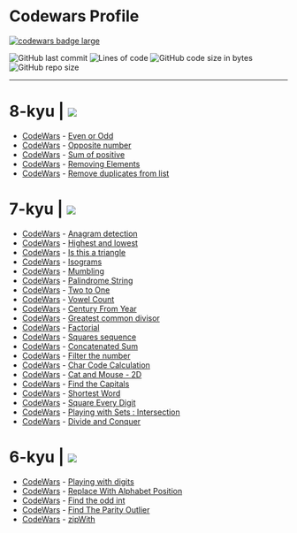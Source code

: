 

<h1 class="text">Codewars Profile</h1>
<div>
  <a target="_blank" href="https://www.codewars.com/users/Academicoff"><img src="https://www.codewars.com/users/Academicoff/badges/large" alt="codewars badge large" /></a>
</div>



![GitHub last commit](https://img.shields.io/github/last-commit/Academicoff/my-codewars)
![Lines of code](https://img.shields.io/tokei/lines/github/Academicoff/my-codewars)
![GitHub code size in bytes](https://img.shields.io/github/languages/code-size/Academicoff/my-codewars)
![GitHub repo size](https://img.shields.io/github/repo-size/Academicoff/my-codewars)
***
<p><h1>
8-kyu |  <img src="https://img.shields.io/badge/complete-5%20tasks-success")/></a></h1></p>

* [CodeWars](https://www.codewars.com/kata/53da3dbb4a5168369a0000fe/train/javascript) - [Even or Odd](8-kyu/Even%20or%20Odd/index.js) 
* [CodeWars](https://www.codewars.com/kata/56dec885c54a926dcd001095/train/javascript) - [Opposite number](8-kyu/Opposite%20number/index.js)
* [CodeWars](https://www.codewars.com/kata/sum-of-positive/train/javascript) - [Sum of positive](8-kyu/Sum%20of%20positive/index.js)
* [CodeWars](https://www.codewars.com/kata/removing-elements/train/javascript) - [Removing Elements](8-kyu/Removing%20Elements/index.js)
* [CodeWars](https://www.codewars.com/kata/remove-duplicates-from-list/train/javascript) - [Remove duplicates from list](8-kyu/Remove%20duplicates%20from%20list/index.js)

<p><h1>
7-kyu |  <img src="https://img.shields.io/badge/complete-21%20tasks-success")/></a></h1></p>

* [CodeWars](https://www.codewars.com/kata/anagram-detection/train/javascript) - [Anagram detection](7-kyu/Anagram%20Detection/index.js)
* [CodeWars](https://www.codewars.com/kata/highest-and-lowest/train/javascript) - [Highest and lowest](7-kyu/Highest%20and%20Lowest/index.js)
* [CodeWars](https://www.codewars.com/kata/56606694ec01347ce800001b/train/javascript) - [Is this a triangle](7-kyu/Is%20this%20a%20triangle/index.js)
* [CodeWars](https://www.codewars.com/kata/isograms/train/javascript) - [Isograms](7-kyu/Isograms/index.js)
* [CodeWars](https://www.codewars.com/kata/mumbling/train/javascript) - [Mumbling](7-kyu/Mumbling/index.js)
* [CodeWars](https://www.codewars.com/kata/57a5015d72292ddeb8000b31/train/javascript) - [Palindrome String](7-kyu/Palindrome%20Strings/index.js)
* [CodeWars](https://www.codewars.com/kata/two-to-one/train/javascript) - [Two to One](7-kyu/Two%20to%20One/index.js)
* [CodeWars](https://www.codewars.com/kata/vowel-count/train/javascript) - [Vowel Count](7-kyu/Vowel%20Count/index.js)
* [CodeWars](https://www.codewars.com/kata/century-from-year/train/javascript) - [Century From Year](7-kyu/Century%20From%20Year/index.js)
* [CodeWars](https://www.codewars.com/kata/greatest-common-divisor/train/javascript) - [Greatest common divisor](7-kyu/Greatest%20common%20divisor/index.js)
* [CodeWars](https://www.codewars.com/kata/factorial/javascript) - [Factorial](7-kyu/Factorial/index.js)
* [CodeWars](https://www.codewars.com/kata/squares-sequence/train/javascript) - [Squares sequence](7-kyu/Squares%20sequence/index.js)
* [CodeWars](https://www.codewars.com/kata/concatenated-sum/train/javascript) - [Concatenated Sum](7-kyu/Concatenated%20Sum/index.js)
* [CodeWars](https://www.codewars.com/kata/filter-the-number/train/javascript) - [Filter the number](7-kyu/Filter%20the%20number/index.js)
* [CodeWars](https://www.codewars.com/kata/char-code-calculation/train/javascript) - [Char Code Calculation](7-kyu/Char%20Code%20Calculation/index.js)
* [CodeWars](https://www.codewars.com/kata/57f8842367c96a89dc00018e/train/javascript) - [Cat and Mouse - 2D](7-kyu/Cat%20and%20Mouse%20-%202D%20Version/index.js)
* [CodeWars](https://www.codewars.com/kata/find-the-capitals/train/javascript) - [Find the Capitals](7-kyu/Find%20the%20Capitals/index.js)
* [CodeWars](https://www.codewars.com/kata/shortest-word/train/javascript) - [Shortest Word](7-kyu/Shortest%20Word/index.js)
* [CodeWars](https://www.codewars.com/kata/square-every-digit/train/javascript) - [Square Every Digit](7-kyu/Square%20Every%20Digit/index.js)
* [CodeWars](https://www.codewars.com/kata/5884d46015a70f6cd7000035/train/javascript) - [Playing with Sets : Intersection](7-kyu/Playing%20with%20Sets%20Intersection/index.js)
* [CodeWars](https://www.codewars.com/kata/divide-and-conquer/train/javascript) - [Divide and Conquer](7-kyu/Divide%20and%20Conquer/index.js)

<p><h1>
6-kyu |  <img src="https://img.shields.io/badge/complete-5%20tasks-success")/></a></h1></p>

* [CodeWars](https://www.codewars.com/kata/playing-with-digits/train/javascript) - [Playing with digits](6-kyu/Playing%20with%20digits/index.js)
* [CodeWars](https://www.codewars.com/kata/replace-with-alphabet-position/train/javascript) - [Replace With Alphabet Position](6-kyu/Replace%20With%20Alphabet%20Position/index.js)
* [CodeWars](https://www.codewars.com/kata/find-the-odd-int/train/javascript) - [Find the odd int](6-kyu/Find%20the%20odd%20int/index.js)
* [CodeWars](https://www.codewars.com/kata/find-the-parity-outlier/train/javascript) - [Find The Parity Outlier](6-kyu/Find%20The%20Parity%20Outlier/index.js)
* [CodeWars](https://www.codewars.com/kata/zipWith/train/javascript) - [zipWith](6-kyu/zipWith/index.js)

